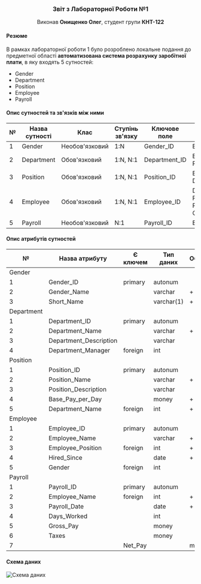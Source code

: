 <div align="center">
  <h3>Звіт з Лабораторної Роботи №1</h3>
  <p>Виконав <strong>Онищенко Олег</strong>, студент групи <strong>КНТ-122</strong></p>
</div>

#### Резюме

В рамках лабораторної роботи 1 було розроблено локальне подання до предметної області **автоматизована система розрахунку заробітної плати**, в яку входять 5 сутностей:

- Gender
- Department
- Position
- Employee
- Payroll

#### Опис сутностей та зв'язків між ними

| №   | Назва сутності | Клас           | Ступінь зв'язку | Ключове поле  | Зв'язані сутності                     |
| --- | -------------- | -------------- | --------------- | ------------- | ------------------------------------- |
| 1   | Gender         | Необов'язковий | 1:N             | Gender_ID     | Employee                              |
| 2   | Department     | Обов'язковий   | 1:N, N:1        | Department_ID | Employee, Position                    |
| 3   | Position       | Обов'язковий   | 1:N, N:1        | Position_ID   | Employee, Department                  |
| 4   | Employee       | Обов'язковий   | 1:N, N:1        | Employee_ID   | Department, Position, Payroll, Gender |
| 5   | Payroll        | Необов'язковий | N:1             | Payroll_ID    | Employee                              |

#### Опис атрибутів сутностей

| №          | Назва атрибуту         | Є ключем | Тип даних  | Обов'язковий? | Маска |
| ---------- | ---------------------- | -------- | ---------- | ------------- | ----- |
| Gender     |
| 1          | Gender_ID              | primary  | autonum    |               |       |
| 2          | Gender_Name            |          | varchar    | +             |       |
| 3          | Short_Name             |          | varchar(1) | +             |       |
| Department |
| 1          | Department_ID          | primary  | autonum    |               |       |
| 2          | Department_Name        |          | varchar    | +             |       |
| 3          | Department_Description |          | varchar    |               |       |
| 4          | Department_Manager     | foreign  | int        |               |       |
| Position   |
| 1          | Position_ID            | primary  | autonum    |               |       |
| 2          | Position_Name          |          | varchar    | +             |       |
| 3          | Position_Description   |          | varchar    |               |       |
| 4          | Base_Pay_per_Day       |          | money      | +             |       |
| 5          | Department_Name        | foreign  | int        | +             |       |
| Employee   |
| 1          | Employee_ID            | primary  | autonum    |               |       |
| 2          | Employee_Name          |          | varchar    | +             |       |
| 3          | Employee_Position      | foreign  | int        | +             |       |
| 4          | Hired_Since            |          | date       | +             |       |
| 5          | Gender                 | foreign  | int        |               |       |
| Payroll    |
| 1          | Payroll_ID             | primary  | autonum    |               |       |
| 2          | Employee_Name          | foreign  | int        | +             |       |
| 3          | Payroll_Date           |          | date       | +             |       |
| 4          | Days_Worked            |          | int        |               |       |
| 5          | Gross_Pay              |          | money      |               |       |
| 6          | Taxes                  |          | money      |               |       |
| 7          |                        | Net_Pay  |            | money         |       |

#### Схема даних

![Схема даних](https://lh3.googleusercontent.com/pw/AP1GczNTgg3jfvfm30LjTfwwXw5t4MnMgaoJ6JWlg2Wk891OmlTD5mO6Wep2Kpuqvev8D1uynitAhaDI_V7v5GWCvfAD0xjR5PsFsurkAUl20Gfyg2VZQpdrVgQr4TE73hPBzbX57qnBYeNoyMpx-rRSJLXh2w=w873-h776-s-no?authuser=1)
